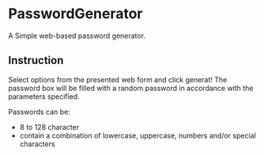 # PasswordGenerator
A Simple web-based password generator.

## Instruction

Select options from the presented web form and click generat! The password box will be filled with a random password in accordance with the parameters specified. 

Passwords can be:
- 8 to 128 character
- contain a combination of lowercase, uppercase, numbers and/or special characters

